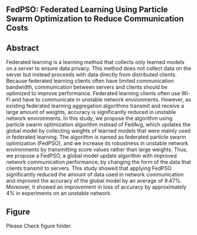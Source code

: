 ## FedPSO: Federated Learning Using Particle Swarm Optimization to Reduce Communication Costs

## Abstract
Federated learning is a learning method that collects only learned models on a server to ensure data privacy. This method does not collect data on the server but instead proceeds with data directly from distributed clients. Because federated learning clients often have limited communication bandwidth, communication between servers and clients should be optimized to improve performance. Federated learning clients often use Wi-Fi and have to communicate in unstable network environments. However, as existing federated learning aggregation algorithms transmit and receive a large amount of weights, accuracy is significantly reduced in unstable network environments. 
In this study, we propose the algorithm using particle swarm optimization algorithm instead of FedAvg, which updates the global model by collecting weights of learned models that were mainly used in federated learning. The algorithm is named as federated particle swarm optimization (FedPSO), and we increase its robustness in unstable network environments by transmitting score values rather than large weights. Thus, we propose a FedPSO, a global model update algorithm with improved network communication performance, by changing the form of the data that clients transmit to servers. This study showed that applying FedPSO significantly reduced the amount of data used in network communication and improved the accuracy of the global model by an average of 9.47%. Moreover, it showed an improvement in loss of accuracy by approximately 4% in experiments on an unstable network.

## Figure

Please Check figure folder.